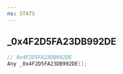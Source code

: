 ```yaml
---
ns: STATS
---
```

## _0x4F2D5FA23DB992DE

```c
// 0x4F2D5FA23DB992DE
Any _0x4F2D5FA23DB992DE();
```

